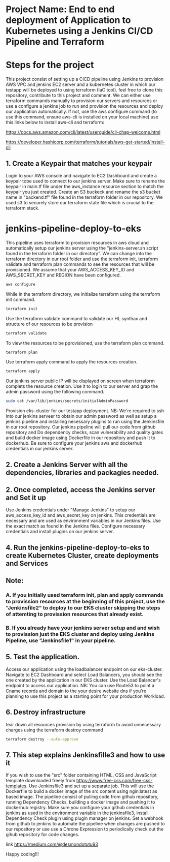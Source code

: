 # Project Name: End to end deployment of Application to Kubernetes using a Jenkins CI/CD Pipeline and Terraform
# Steps for the project

This project consist of setting up a CICD pipeline using Jenkins to provision AWS VPC and jenkins EC2 server and a kubernetes cluster in which our testapp will be deployed to using terraform (IaC tool). feel free to clone this repository, contribute to this project and comment.
We can either use terraform commands manually to provision our servers and resources or use a configure a jenkins job to run and provision the resources and deploy our application automatically. If not, use the aws configure command (to use this command, ensure aws-cli is installed on your local machine)
use this links below to install aws-cli and terraform:

https://docs.aws.amazon.com/cli/latest/userguide/cli-chap-welcome.html

https://developer.hashicorp.com/terraform/tutorials/aws-get-started/install-cli

## 1. Create a Keypair that matches your keypair

Login to your AWS console and navigate to EC2 Dashboard and create a keypair tobe used to connect to our jenkins server. Make sure to rename the keypair in main.tf file under the aws_instance resource section to match the keypair you just created. Create an S3 buckeck and rename the s3 bucket name in "backend.tf" file found in the terraform folder in our repository. We used s3 to securely store our terraform state file which is crucial to the terraform stack.

# jenkins-pipeline-deploy-to-eks

This pipeline uses terraform to provision resources in aws cloud and automatically setup our jenkins server using the "jenkins-server.sh script found in the terraform folder in our directory". We can change into the terraform directory in our root folder and use the terraform init, terraform validate and terraform plan commands to see the resources that will be provisioned. We assume that your AWS_ACCESS_KEY_ID and AWS_SECRET_KEY and REGION have been configured.

```bash
aws configure
```
While in the terraform directory, we initialize terraform using the terraform init command.
```bash
terraform init
```
Use the terraform validate command to validate our HL synthax and structure of our resources to be provision
```bash
terraform validate
```
To view the resources to be pprovisioned, use the terraform plan command.
```bash
terraform plan
```
Use terraform apply command to apply the resources creation. 
```bash
terraform apply
```
Our jenkins server public IP will be displayed on screen when terraform complets the resource creation. Use it to login to our server and grap the admin password using the following command.
```bash
sudo cat /var/lib/jenkins/secrets/initialAdminPassword
```
Provision eks-cluster for our testapp deployment. NB: We're required to ssh into our jenkins serveer to obtain our admin password as well as setup a jenkins pipeline and installing necessary plugins to run using the Jenkinsfile in our root repository. Our jenkins pipeline will pull our code from github repository and Do dependency checks, scan vulnerability and quality gates and build docker image using Dockerfile in our repository and push it to dockerhub. Be sure to configure your jenkins aws and dockerhub credentials in our jenkins server. 

## 2. Create a Jenkins Server with all the dependencies, libraries and packagies needed.
## 2. Once completed, access the Jenkins server and Set it up
Use Jenkins credentials under "Manage Jenkins" to setup our aws_access_key_id and aws_secret_key on jenkins. This credentials are necessary and are used as environment variables in our Jenkins files. Use the exact match as found in the Jenkins files.
Configure necessary credentials and install plugins on our jenkins server.

## 4. Run the jenkins-pipeline-deploy-to-eks to create Kubernetes Cluster, create deployments and Services
## Note: 
### A. If you initially used terraform init, plan and apply commands to provission resources at the beginning of this project, use the "Jenkinsfile2" to deploy to our EKS cluster skipping the steps of attemting to provission resources that already exist.
### B. If you already have your jenkins server setup and and wish to provission just the EKS cluster and deploy using Jenkins Pipeline, use "Jenkinsfile1" in your pipeline.

## 5. Test the application.

Access our application using the loadbalancer endpoint on our eks-cluster. Navigate to EC2 Dashboard and select Load Balancers, you should see the one created by the application in our EKS cluster. Use the Load Balancer's endpoint to access our application.
NB: You can use Route53 to point a Cname records and domain to the your desire website dns if you're planning to use this project as a starting point for your production Workload.

## 6. Destroy infrastructure
tear down all resources provision by using terraform to avoid unnecessary charges using the terraform destroy command
```bash
terraform destroy --auto-approve
```
## 7. This step explains Jenkinsfille3 and how to use it
If you wish to use the "src" folder containing HTML, CSS and JavaScript template downloaded freely from https://www.free-css.com/free-css-templates.
Use Jenkinsfile3 and set up a separate job. This will use the Dockerfile to build a docker image of the src content using ngin:latest as based image.
The pipeline consist of pulling code from github repository, running Dependency Checks, building a docker image and pushing it to dockerhub registry. Make sure you configure your github credentials in jenkins as used in the environment variable in the jenkinsfile3, install Dependency Check plugin using plugin manager on jenkins. Set a webhook from github to jenkins to automate the pipeline when changes are pushed to our repository or use use a Chrone Expression to periodically check out the gihub repository for code changes.

link https://medium.com/@desmondotutu93

Happy coding!!!
